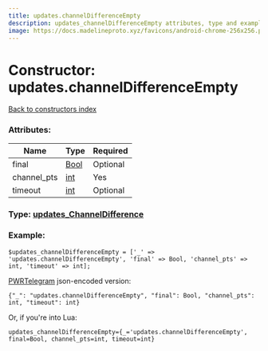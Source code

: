 ```yaml
---
title: updates.channelDifferenceEmpty
description: updates_channelDifferenceEmpty attributes, type and example
image: https://docs.madelineproto.xyz/favicons/android-chrome-256x256.png
---
```

# Constructor: updates.channelDifferenceEmpty  
[Back to constructors index](index.md)



### Attributes:

| Name     |    Type       | Required |
|----------|---------------|----------|
|final|[Bool](../types/Bool.md) | Optional|
|channel\_pts|[int](../types/int.md) | Yes|
|timeout|[int](../types/int.md) | Optional|



### Type: [updates\_ChannelDifference](../types/updates_ChannelDifference.md)


### Example:

```
$updates_channelDifferenceEmpty = ['_' => 'updates.channelDifferenceEmpty', 'final' => Bool, 'channel_pts' => int, 'timeout' => int];
```  

[PWRTelegram](https://pwrtelegram.xyz) json-encoded version:

```
{"_": "updates.channelDifferenceEmpty", "final": Bool, "channel_pts": int, "timeout": int}
```


Or, if you're into Lua:  


```
updates_channelDifferenceEmpty={_='updates.channelDifferenceEmpty', final=Bool, channel_pts=int, timeout=int}

```


